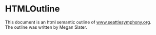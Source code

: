 # HTMLOutline
This document is an html semantic outline of www.seattlesymphony.org.  The outline was written by Megan Slater.
